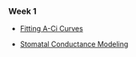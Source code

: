 ### Week 1
- [Fitting A-Ci Curves](co2-response-curves.md)

- [Stomatal Conductance Modeling](stomatal-conductance-modeling.md)